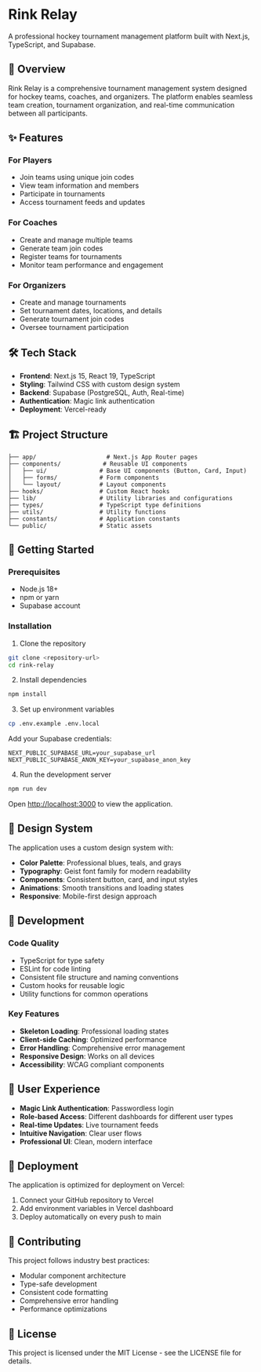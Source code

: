 # Rink Relay

A professional hockey tournament management platform built with Next.js, TypeScript, and Supabase.

## 🏒 Overview

Rink Relay is a comprehensive tournament management system designed for hockey teams, coaches, and organizers. The platform enables seamless team creation, tournament organization, and real-time communication between all participants.

## ✨ Features

### For Players
- Join teams using unique join codes
- View team information and members
- Participate in tournaments
- Access tournament feeds and updates

### For Coaches
- Create and manage multiple teams
- Generate team join codes
- Register teams for tournaments
- Monitor team performance and engagement

### For Organizers
- Create and manage tournaments
- Set tournament dates, locations, and details
- Generate tournament join codes
- Oversee tournament participation

## 🛠 Tech Stack

- **Frontend**: Next.js 15, React 19, TypeScript
- **Styling**: Tailwind CSS with custom design system
- **Backend**: Supabase (PostgreSQL, Auth, Real-time)
- **Authentication**: Magic link authentication
- **Deployment**: Vercel-ready

## 🏗 Project Structure

```
├── app/                    # Next.js App Router pages
├── components/            # Reusable UI components
│   ├── ui/               # Base UI components (Button, Card, Input)
│   ├── forms/            # Form components
│   └── layout/           # Layout components
├── hooks/                # Custom React hooks
├── lib/                  # Utility libraries and configurations
├── types/                # TypeScript type definitions
├── utils/                # Utility functions
├── constants/            # Application constants
└── public/               # Static assets
```

## 🚀 Getting Started

### Prerequisites

- Node.js 18+ 
- npm or yarn
- Supabase account

### Installation

1. Clone the repository
```bash
git clone <repository-url>
cd rink-relay
```

2. Install dependencies
```bash
npm install
```

3. Set up environment variables
```bash
cp .env.example .env.local
```

Add your Supabase credentials:
```env
NEXT_PUBLIC_SUPABASE_URL=your_supabase_url
NEXT_PUBLIC_SUPABASE_ANON_KEY=your_supabase_anon_key
```

4. Run the development server
```bash
npm run dev
```

Open [http://localhost:3000](http://localhost:3000) to view the application.

## 🎨 Design System

The application uses a custom design system with:
- **Color Palette**: Professional blues, teals, and grays
- **Typography**: Geist font family for modern readability
- **Components**: Consistent button, card, and input styles
- **Animations**: Smooth transitions and loading states
- **Responsive**: Mobile-first design approach

## 🔧 Development

### Code Quality
- TypeScript for type safety
- ESLint for code linting
- Consistent file structure and naming conventions
- Custom hooks for reusable logic
- Utility functions for common operations

### Key Features
- **Skeleton Loading**: Professional loading states
- **Client-side Caching**: Optimized performance
- **Error Handling**: Comprehensive error management
- **Responsive Design**: Works on all devices
- **Accessibility**: WCAG compliant components

## 📱 User Experience

- **Magic Link Authentication**: Passwordless login
- **Role-based Access**: Different dashboards for different user types
- **Real-time Updates**: Live tournament feeds
- **Intuitive Navigation**: Clear user flows
- **Professional UI**: Clean, modern interface

## 🚀 Deployment

The application is optimized for deployment on Vercel:

1. Connect your GitHub repository to Vercel
2. Add environment variables in Vercel dashboard
3. Deploy automatically on every push to main

## 🤝 Contributing

This project follows industry best practices:
- Modular component architecture
- Type-safe development
- Consistent code formatting
- Comprehensive error handling
- Performance optimizations

## 📄 License

This project is licensed under the MIT License - see the LICENSE file for details.
